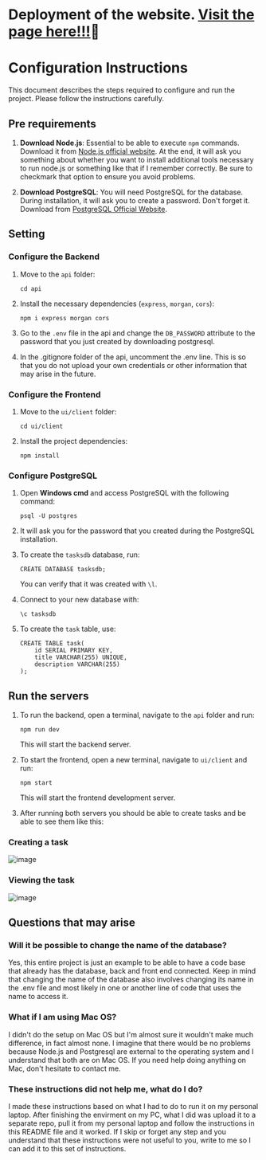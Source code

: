 # Deployment of the website. [Visit the page here!!!](https://resume-builder-zr2g.onrender.com/)🎉
# Configuration Instructions

This document describes the steps required to configure and run the project. Please follow the instructions carefully.

## Pre requirements

1. **Download Node.js**: Essential to be able to execute `npm` commands. Download it from [Node.js official website](https://nodejs.org/). At the end, it will ask you something about whether you want to install additional tools necessary to run node.js or something like that if I remember correctly. Be sure to checkmark that option to ensure you avoid problems.

2. **Download PostgreSQL**: You will need PostgreSQL for the database. During installation, it will ask you to create a password. Don't forget it. Download from [PostgreSQL Official Website](https://www.postgresql.org/download/).

## Setting

### Configure the Backend

1. Move to the `api` folder:
    ```
    cd api
    ```
2. Install the necessary dependencies (`express`, `morgan`, `cors`):
    ```
    npm i express morgan cors
    ```
5. Go to the `.env` file in the api and change the `DB_PASSWORD` attribute to the password that you just created by downloading postgresql.
   
6. In the .gitignore folder of the api, uncomment the .env line. This is so that you do not upload your own credentials or other information that may arise in the future.

### Configure the Frontend

1. Move to the `ui/client` folder:
    ```
    cd ui/client
    ```
2. Install the project dependencies:
    ```
    npm install
    ```

### Configure PostgreSQL

1. Open **Windows cmd** and access PostgreSQL with the following command:
    ```
    psql -U postgres
    ```
2. It will ask you for the password that you created during the PostgreSQL installation.

3. To create the `tasksdb` database, run:
    ```
    CREATE DATABASE tasksdb;
    ```
    You can verify that it was created with `\l`.

4. Connect to your new database with:
    ```
    \c tasksdb
    ```

5. To create the `task` table, use:
    ```
    CREATE TABLE task(
        id SERIAL PRIMARY KEY,
        title VARCHAR(255) UNIQUE,
        description VARCHAR(255)
    );
    ```

## Run the servers

1. To run the backend, open a terminal, navigate to the `api` folder and run:
    ```
    npm run dev
    ```
    This will start the backend server.

2. To start the frontend, open a new terminal, navigate to `ui/client` and run:
    ```
    npm start
    ```
    This will start the frontend development server.

3. After running both servers you should be able to create tasks and be able to see them like this:

### Creating a task
![image](https://github.com/uprm-inso4115-2023-2024-s2/semester-project-automated-resume-builder/assets/95184925/40a5ebc3-fb0c-4820-a913-3182300a99d4)

### Viewing the task
![image](https://github.com/uprm-inso4115-2023-2024-s2/semester-project-automated-resume-builder/assets/95184925/1e778cf2-e657-4dd8-8091-9ee25d394c72)


## Questions that may arise

### Will it be possible to change the name of the database?
Yes, this entire project is just an example to be able to have a code base that already has the database, back and front end connected. Keep in mind that changing the name of the database also involves changing its name in the .env file and most likely in one or another line of code that uses the name to access it.

### What if I am using Mac OS?
I didn't do the setup on Mac OS but I'm almost sure it wouldn't make much difference, in fact almost none. I imagine that there would be no problems because Node.js and Postgresql are external to the operating system and I understand that both are on Mac OS. If you need help doing anything on Mac, don't hesitate to contact me.

### These instructions did not help me, what do I do?
I made these instructions based on what I had to do to run it on my personal laptop. After finishing the envirment on my PC, what I did was upload it to a separate repo, pull it from my personal laptop and follow the instructions in this README file and it worked. If I skip or forget any step and you understand that these instructions were not useful to you, write to me so I can add it to this set of instructions.

